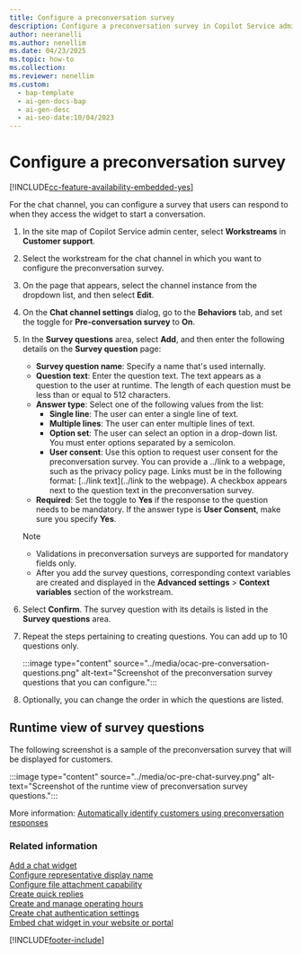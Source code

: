 ```yaml
---
title: Configure a preconversation survey
description: Configure a preconversation survey in Copilot Service admin center to ask customers questions before they start a conversation.
author: neeranelli
ms.author: nenellim
ms.date: 04/23/2025
ms.topic: how-to
ms.collection:
ms.reviewer: nenellim
ms.custom:
  - bap-template
  - ai-gen-docs-bap
  - ai-gen-desc
  - ai-seo-date:10/04/2023
---
```


# Configure a preconversation survey

[!INCLUDE[cc-feature-availability-embedded-yes](../../includes/cc-feature-availability-embedded-yes.md)]


For the chat channel, you can configure a survey that users can respond to when they access the widget to start a conversation.

1. In the site map of Copilot Service admin center, select **Workstreams** in **Customer support**.

1. Select the workstream for the chat channel in which you want to configure the preconversation survey.

1. On the page that appears, select the channel instance from the dropdown list, and then select **Edit**.

1. On the **Chat channel settings** dialog, go to the **Behaviors** tab, and set the toggle for **Pre-conversation survey** to **On**.

1. In the **Survey questions** area, select **Add**, and then enter the following details on the **Survey question** page:
   - **Survey question name**: Specify a name that's used internally.
   - **Question text**: Enter the question text. The text appears as a question to the user at runtime. The length of each question must be less than or equal to 512 characters.
   - **Answer type**: Select one of the following values from the list:
        - **Single line**: The user can enter a single line of text.
        - **Multiple lines**: The user can enter multiple lines of text.
        - **Option set**: The user can select an option in a drop-down list. You must enter options separated by a semicolon.
        - **User consent**: Use this option to request user consent for the preconversation survey. You can provide a ../link to a webpage, such as the privacy policy page. Links must be in the following format: [../link text](../link to the webpage). A checkbox appears next to the question text in the preconversation survey.
   - **Required**: Set the toggle to **Yes** if the response to the question needs to be mandatory. If the answer type is **User Consent**, make sure you specify **Yes**.

    > [!NOTE]
    > - Validations in preconversation surveys are supported for mandatory fields only.
    > - After you add the survey questions, corresponding context variables are created and displayed in the **Advanced settings** > **Context variables** section of the workstream.

1. Select **Confirm**. The survey question with its details is listed in the **Survey questions** area.

1. Repeat the steps pertaining to creating questions. You can add up to 10 questions only.

      :::image type="content" source="../media/ocac-pre-conversation-questions.png" alt-text="Screenshot of the preconversation survey questions that you can configure.":::
    

1. Optionally, you can change the order in which the questions are listed.


## Runtime view of survey questions

The following screenshot is a sample of the preconversation survey that will be displayed for customers.

  :::image type="content" source="../media/oc-pre-chat-survey.png" alt-text="Screenshot of the runtime view of preconversation survey questions.":::

More information: [Automatically identify customers using preconversation responses](record-identification-rule.md)

### Related information

[Add a chat widget](add-chat-widget.md)  
[Configure representative display name](agent-display-name.md)  
[Configure file attachment capability](configure-file-attachment.md)  
[Create quick replies](create-quick-replies.md)  
[Create and manage operating hours](create-operating-hours.md)   
[Create chat authentication settings](create-chat-auth-settings.md)  
[Embed chat widget in your website or portal](embed-chat-widget-portal.md)  


[!INCLUDE[footer-include](../../includes/footer-banner.md)]
